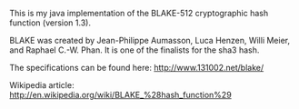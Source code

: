 This is my java implementation of the BLAKE-512 cryptographic hash function (version 1.3).

BLAKE was created by Jean-Philippe Aumasson, Luca Henzen, Willi Meier, and Raphael C.-W. Phan. It is one of the finalists for the sha3 hash.


The specifications can be found here: http://www.131002.net/blake/




Wikipedia article:
http://en.wikipedia.org/wiki/BLAKE_%28hash_function%29